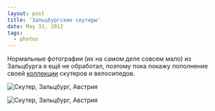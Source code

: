 ```yaml
---
layout: post
title: 'Зальцбургские скутеры'
date: May 31, 2012
tags:
  - photos
---
```


Нормальные фотографии (их на самом деле совсем мало) из Зальцбурга я ещё не обработал, поэтому пока покажу пополнение своей [коллекции](http://morning.photos/albums/netherlands/ "Нидерланды, август-сентябрь 2011") скутеров и велосипедов.

![Скутер, Зальцбург, Австрия](photo://96)

<!--more-->

![Скутер, Зальцбург, Австрия](photo://99)
